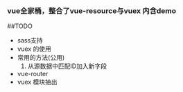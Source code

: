 ### vue全家桶，整合了vue-resource与vuex 内含demo

##TODO
  - sass支持
  - vuex 的使用
  - 常用的方法(公用)
    1. 从源数据中匹配ID加入新字段
  - vue-router 
  - vuex 模块抽出
